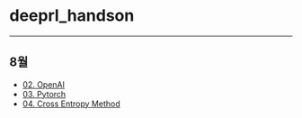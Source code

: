 # deeprl_handson
---------------

## 8월
* [02. OpenAI](https://colab.research.google.com/github/DeepReward/deeprl_handson/blob/master/notebooks/02_envs/02_OpenAI_Gym.ipynb)
* [03. Pytorch](https://colab.research.google.com/github/DeepReward/deeprl_handson/blob/master/notebooks/03_pytorch/03_Deep_Learning_with_Pytorch.ipynb)
* [04. Cross Entropy Method](https://colab.research.google.com/github/DeepReward/deeprl_handson/blob/master/notebooks/04_cross_entropy_method/04_Cross_Entropy_Method.ipynb)
